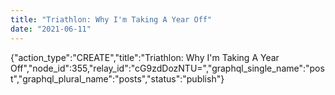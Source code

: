 ```yaml
---
title: "Triathlon: Why I'm Taking A Year Off"
date: "2021-06-11"
---
```


{"action\_type":"CREATE","title":"Triathlon: Why I'm Taking A Year Off","node\_id":355,"relay\_id":"cG9zdDozNTU=","graphql\_single\_name":"post","graphql\_plural\_name":"posts","status":"publish"}
